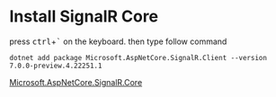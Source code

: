 # Install SignalR Core
press <kbd>ctrl</kbd>+<kbd>`</kbd> on the keyboard.
then type follow command
```
dotnet add package Microsoft.AspNetCore.SignalR.Client --version 7.0.0-preview.4.22251.1
```

[Microsoft.AspNetCore.SignalR.Core](https://www.nuget.org/packages/Microsoft.AspNetCore.SignalR.Core/)